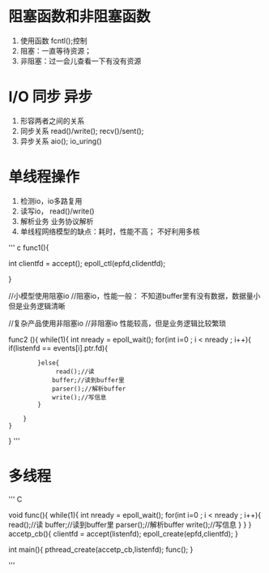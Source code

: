 # 阻塞函数和非阻塞函数
1. 使用函数 fcntl();控制
2. 阻塞：一直等待资源；
3. 非阻塞：过一会儿查看一下有没有资源

# I/O 同步 异步
1. 形容两者之间的关系
2. 同步关系 read()/write(); recv()/sent();
3. 异步关系 aio(); io_uring()

# 单线程操作
1. 检测io，io多路复用
2. 读写io， read()/write()
3. 解析业务 业务协议解析
4. 单线程网络模型的缺点：耗时，性能不高；  不好利用多核

''' c
func1(){

int clientfd = accept();
epoll_ctl(epfd,clidentfd);

}

//小模型使用阻塞io
//阻塞io，性能一般： 不知道buffer里有没有数据，数据量小 但是业务逻辑清晰


//复杂产品使用非阻塞io
//非阻塞io   性能较高，但是业务逻辑比较繁琐

func2 (){
    while(1){
        int nready = epoll_wait();
        for(int i=0 ; i < nready ; i++){
            if(listenfd == events[i].ptr.fd){

            }else{
                 read();//读
                buffer;//读到buffer里
                parser();//解析buffer
                write();//写信息
            }
           
        }
    }
}
'''

# 多线程

''' C

void func(){
    while(1){
        int nready = epoll_wait();
        for(int i=0 ; i < nready ; i++){
            read();//读
             buffer;//读到buffer里
            parser();//解析buffer
            write();//写信息
        }
    }
}
accetp_cb(){
    clientfd = accept(listenfd);
    epoll_create(epfd,clientfd);
}

int main(){
    pthread_create(accetp_cb,listenfd);
    func();
}

'''
